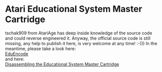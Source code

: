 # Atari Educational System Master Cartridge  
tschak909 from AtariAge has deep inside knowledge of the source code and could reverse engineered it. Anyway, the official source code is still missing, any help to publish it here, is very welcome at any time! :-))) In the meantime, please take a look here:  
[EduEncode](http://atariage.com/forums/topic/238262-eduencode-a-library-for-encoding-atari-educational-system-tapes/)  
and here:  
[Disassembling the Educational System Master Cartridge](http://atariage.com/forums/topic/237822-disassembling-the-educational-system-master-cartridge/)  
  
